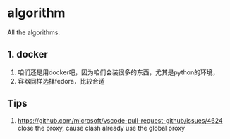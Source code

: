 # algorithm

All the algorithms.

## 1. docker

1. 咱们还是用docker吧，因为咱们会装很多的东西，尤其是python的环境，
2. 容器同样选择fedora，比较合适

## Tips

1. <https://github.com/microsoft/vscode-pull-request-github/issues/4624> close the proxy, cause clash already use the global proxy
